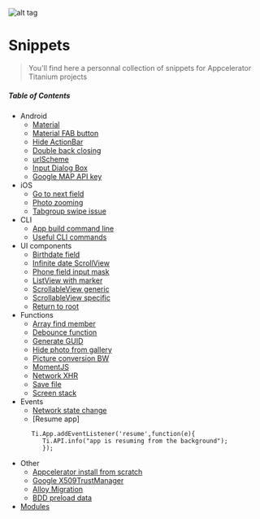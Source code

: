 ![alt tag](http://www.businessofapps.com/wp-content/uploads/2016/10/58398ebe5a3c577ddd83086e57eede85_APPC_landscape.png)

# Snippets

> You'll find here a personnal collection of snippets for Appcelerator Titanium projects

##### Table of Contents  
* Android       
  * [Material](https://github.com/gsoulie/Snippets/blob/master/androidMaterial.md)    
  * [Material FAB button](https://github.com/gsoulie/Snippets/blob/master/AndroidMaterialFAB.md)    
  * [Hide ActionBar](https://github.com/gsoulie/Snippets/blob/master/HideAndroidActionBar.md)    
  * [Double back closing](https://github.com/gsoulie/Snippets/blob/master/androidDoubleBackClosing.md)    
  * [urlScheme](https://github.com/gsoulie/Snippets/blob/master/urlScheme_Android.md)    
  * [Input Dialog Box](https://github.com/gsoulie/Snippets/blob/master/inputDialogBox.md)    
  * [Google MAP API key](https://github.com/gsoulie/Snippets/blob/master/googleMap.md)
* iOS    
  * [Go to next field](https://github.com/gsoulie/Snippets/blob/master/iOSnextField.md)    
  * [Photo zooming](https://github.com/gsoulie/Snippets/blob/master/iOSphotoZooming.md)    
  * [Tabgroup swipe issue](https://github.com/gsoulie/Snippets/blob/master/ios_swipe_issue.md)    
* CLI  
  * [App build command line](https://github.com/gsoulie/Snippets/blob/master/app_build_command_line.md)  
  * [Useful CLI commands](https://github.com/gsoulie/Snippets/blob/master/CLI.md)    
* UI components   
  * [Birthdate field](https://github.com/gsoulie/Snippets/blob/master/birthdate_field.md)    
  * [Infinite date ScrollView](https://github.com/gsoulie/Snippets/blob/master/infiniteDateScrollableView.md)    
  * [Phone field input mask](https://github.com/gsoulie/Snippets/blob/master/phoneFieldInputMask.md)    
  * [ListView with marker](https://github.com/gsoulie/Snippets/blob/master/listViewWithMarker.md)    
  * [ScrollableView generic](https://github.com/gsoulie/Snippets/blob/master/scrollableView_generic.md)    
  * [ScrollableView specific](https://github.com/gsoulie/Snippets/blob/master/scrollableView_specific.md)    
  * [Return to root](https://github.com/gsoulie/Snippets/blob/master/BackToRootWindow.md)    
* Functions    
  * [Array find member](https://github.com/gsoulie/Snippets/blob/master/arrayFindMember.md)    
  * [Debounce function](https://github.com/gsoulie/Snippets/blob/master/debounceFunction.md)    
  * [Generate GUID](https://github.com/gsoulie/Snippets/blob/master/guid.md)    
  * [Hide photo from gallery](https://github.com/gsoulie/Snippets/blob/master/HidePhotoFromGallery.md)  
  * [Picture conversion BW](https://github.com/gsoulie/Snippets/blob/master/PictureConversionBW.md)    
  * [MomentJS](https://github.com/gsoulie/Snippets/blob/master/customMoment.md)    
  * [Network XHR](https://github.com/gsoulie/Snippets/blob/master/networkXHR.md)    
  * [Save file](https://github.com/gsoulie/Snippets/blob/master/saveFile.md)    
  * [Screen stack](https://github.com/gsoulie/Snippets/blob/master/screenStack.md)    
* Events
  * [Network state change](https://github.com/gsoulie/Snippets/blob/master/Network_state_change.md)    
  * [Resume app]
  ```
     Ti.App.addEventListener('resume',function(e){
   	  	Ti.API.info("app is resuming from the background");
    	});
     ```
* Other   
  * [Appcelerator install from scratch](https://github.com/gsoulie/Snippets/blob/master/appcelerator_installation_from_scratch.md)    
  * [Google X509TrustManager](https://github.com/gsoulie/Snippets/blob/master/X509TrustManager.md)    
  * [Alloy Migration](https://github.com/gsoulie/Snippets/blob/master/alloyMigration.md)    
  * [BDD preload data](https://github.com/gsoulie/Snippets/blob/master/preload_data.md)    
* [Modules](https://github.com/gsoulie/Snippets/blob/master/useful_modules.md)    
